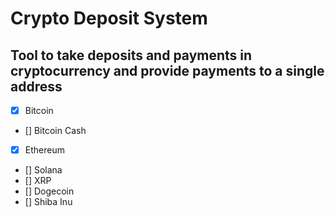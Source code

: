 # Crypto Deposit System

## Tool to take deposits and payments in cryptocurrency and provide payments to a single address

- [X] Bitcoin
- [] Bitcoin Cash
- [X] Ethereum
- [] Solana
- [] XRP
- [] Dogecoin
- [] Shiba Inu